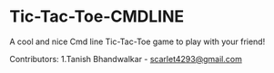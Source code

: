 # Tic-Tac-Toe-CMDLINE
A cool and nice Cmd line Tic-Tac-Toe game to play with your friend!

Contributors:
1.Tanish Bhandwalkar - scarlet4293@gmail.com
